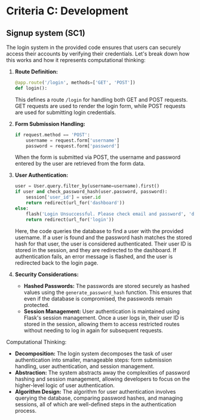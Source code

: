 # Criteria C: Development
## Signup system (SC1)

The login system in the provided code ensures that users can securely access their accounts by verifying their credentials. Let's break down how this works and how it represents computational thinking:

1. **Route Definition:**
   ```python
   @app.route('/login', methods=['GET', 'POST'])
   def login():
   ```

   This defines a route `/login` for handling both GET and POST requests. GET requests are used to render the login form, while POST requests are used for submitting login credentials.

2. **Form Submission Handling:**
   ```python
   if request.method == 'POST':
       username = request.form['username']
       password = request.form['password']
   ```

   When the form is submitted via POST, the username and password entered by the user are retrieved from the form data.

3. **User Authentication:**
   ```python
   user = User.query.filter_by(username=username).first()
   if user and check_password_hash(user.password, password):
       session['user_id'] = user.id
       return redirect(url_for('dashboard'))
   else:
       flash('Login Unsuccessful. Please check email and password', 'danger')
       return redirect(url_for('login'))
   ```

   Here, the code queries the database to find a user with the provided username. If a user is found and the password hash matches the stored hash for that user, the user is considered authenticated. Their user ID is stored in the session, and they are redirected to the dashboard. If authentication fails, an error message is flashed, and the user is redirected back to the login page.

4. **Security Considerations:**
   - **Hashed Passwords:** The passwords are stored securely as hashed values using the `generate_password_hash` function. This ensures that even if the database is compromised, the passwords remain protected.
   - **Session Management:** User authentication is maintained using Flask's session management. Once a user logs in, their user ID is stored in the session, allowing them to access restricted routes without needing to log in again for subsequent requests.

Computational Thinking:
- **Decomposition:** The login system decomposes the task of user authentication into smaller, manageable steps: form submission handling, user authentication, and session management.
- **Abstraction:** The system abstracts away the complexities of password hashing and session management, allowing developers to focus on the higher-level logic of user authentication.
- **Algorithm Design:** The algorithm for user authentication involves querying the database, comparing password hashes, and managing sessions, all of which are well-defined steps in the authentication process.

